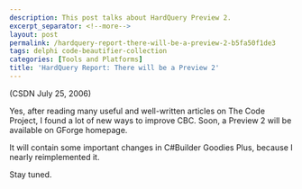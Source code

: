 ```yaml
---
description: This post talks about HardQuery Preview 2.
excerpt_separator: <!--more-->
layout: post
permalink: /hardquery-report-there-will-be-a-preview-2-b5fa50f1de3
tags: delphi code-beautifier-collection
categories: [Tools and Platforms]
title: 'HardQuery Report: There will be a Preview 2'
---
```

(CSDN July 25, 2006)

Yes, after reading many useful and well-written articles on The Code Project, I found a lot of new ways to improve CBC. Soon, a Preview 2 will be available on GForge homepage.

It will contain some important changes in C#Builder Goodies Plus, because I nearly reimplemented it.

Stay tuned.
<!--more-->